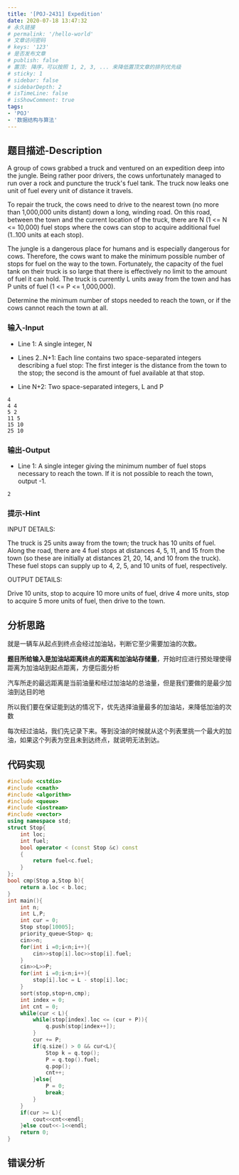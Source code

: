 ```yaml
---
title: '[POJ-2431] Expedition'
date: 2020-07-18 13:47:32
# 永久链接
# permalink: '/hello-world'
# 文章访问密码
# keys: '123'
# 是否发布文章
# publish: false
# 置顶: 降序，可以按照 1, 2, 3, ... 来降低置顶文章的排列优先级
# sticky: 1
# sidebar: false
# sidebarDepth: 2
# isTimeLine: false
# isShowComment: true
tags:
- 'POJ'
- '数据结构与算法'
---
```


## 题目描述-Description
A group of cows grabbed a truck and ventured on an expedition deep into the jungle. Being rather poor drivers, the cows unfortunately managed to run over a rock and puncture the truck's fuel tank. The truck now leaks one unit of fuel every unit of distance it travels.

To repair the truck, the cows need to drive to the nearest town (no more than 1,000,000 units distant) down a long, winding road. On this road, between the town and the current location of the truck, there are N (1 <= N <= 10,000) fuel stops where the cows can stop to acquire additional fuel (1..100 units at each stop).

The jungle is a dangerous place for humans and is especially dangerous for cows. Therefore, the cows want to make the minimum possible number of stops for fuel on the way to the town. Fortunately, the capacity of the fuel tank on their truck is so large that there is effectively no limit to the amount of fuel it can hold. The truck is currently L units away from the town and has P units of fuel (1 <= P <= 1,000,000).

Determine the minimum number of stops needed to reach the town, or if the cows cannot reach the town at all.
### 输入-Input
* Line 1: A single integer, N

* Lines 2..N+1: Each line contains two space-separated integers describing a fuel stop: The first integer is the distance from the town to the stop; the second is the amount of fuel available at that stop.

* Line N+2: Two space-separated integers, L and P
```
4
4 4
5 2
11 5
15 10
25 10
```
### 输出-Output
* Line 1: A single integer giving the minimum number of fuel stops necessary to reach the town. If it is not possible to reach the town, output -1.
```
2
```
### 提示-Hint
INPUT DETAILS:

The truck is 25 units away from the town; the truck has 10 units of fuel. Along the road, there are 4 fuel stops at distances 4, 5, 11, and 15 from the town (so these are initially at distances 21, 20, 14, and 10 from the truck). These fuel stops can supply up to 4, 2, 5, and 10 units of fuel, respectively.

OUTPUT DETAILS:

Drive 10 units, stop to acquire 10 more units of fuel, drive 4 more units, stop to acquire 5 more units of fuel, then drive to the town.
## 分析思路
就是一辆车从起点到终点会经过加油站，判断它至少需要加油的次数。

**题目所给输入是加油站距离终点的距离和加油站存储量**，开始时应进行预处理使得距离为加油站到起点距离，方便后面分析

汽车所走的最远距离是当前油量和经过加油站的总油量，但是我们要做的是最少加油到达目的地

所以我们要在保证能到达的情况下，优先选择油量最多的加油站，来降低加油的次数

每次经过油站，我们先记录下来。等到没油的时候就从这个列表里挑一个最大的加油，如果这个列表为空且未到达终点，就说明无法到达。
## 代码实现
```cpp
#include <cstdio>
#include <cmath>
#include <algorithm>
#include <queue>
#include <iostream>
#include <vector>
using namespace std;
struct Stop{
    int loc;
    int fuel;
    bool operator < (const Stop &c) const
    {
        return fuel<c.fuel;
    }
};
bool cmp(Stop a,Stop b){
    return a.loc < b.loc;
}
int main(){
    int n;
    int L,P;
    int cur = 0;
    Stop stop[10005];
    priority_queue<Stop> q;
    cin>>n;
    for(int i =0;i<n;i++){
        cin>>stop[i].loc>>stop[i].fuel;
    }
    cin>>L>>P;
    for(int i =0;i<n;i++){
        stop[i].loc = L - stop[i].loc;
    }
    sort(stop,stop+n,cmp);
    int index = 0;
    int cnt = 0;
    while(cur < L){
        while(stop[index].loc <= (cur + P)){
            q.push(stop[index++]);
        }
        cur += P;
        if(q.size() > 0 && cur<L){
            Stop k = q.top();
            P = q.top().fuel;
            q.pop();
            cnt++;
        }else{
            P = 0;
            break;
        }
    }
    if(cur >= L){
        cout<<cnt<<endl;
    }else cout<<-1<<endl;
    return 0;
}
```
## 错误分析